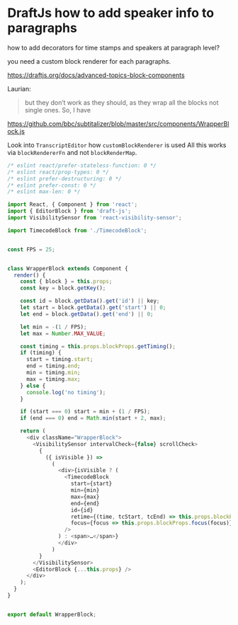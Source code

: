 # DraftJs how to add speaker info to paragraphs

how to add decorators for time stamps and speakers at paragraph level?

you need a custom block renderer for each paragraphs.

https://draftjs.org/docs/advanced-topics-block-components

Laurian: 

> but they don’t work as they should, as they wrap all the blocks not single ones.
So, I have

https://github.com/bbc/subtitalizer/blob/master/src/components/WrapperBlock.js


Look into `TranscriptEditor` how `customBlockRenderer` is used All this works via `blockRendererFn` and not `blockRenderMap`.

```js
/* eslint react/prefer-stateless-function: 0 */
/* eslint react/prop-types: 0 */
/* eslint prefer-destructuring: 0 */
/* eslint prefer-const: 0 */
/* eslint max-len: 0 */

import React, { Component } from 'react';
import { EditorBlock } from 'draft-js';
import VisibilitySensor from 'react-visibility-sensor';

import TimecodeBlock from './TimecodeBlock';


const FPS = 25;


class WrapperBlock extends Component {
  render() {
    const { block } = this.props;
    const key = block.getKey();

    const id = block.getData().get('id') || key;
    let start = block.getData().get('start') || 0;
    let end = block.getData().get('end') || 0;

    let min = -(1 / FPS);
    let max = Number.MAX_VALUE;

    const timing = this.props.blockProps.getTiming();
    if (timing) {
      start = timing.start;
      end = timing.end;
      min = timing.min;
      max = timing.max;
    } else {
      console.log('no timing');
    }

    if (start === 0) start = min + (1 / FPS);
    if (end === 0) end = Math.min(start + 2, max);

    return (
      <div className="WrapperBlock">
        <VisibilitySensor intervalCheck={false} scrollCheck>
          {
            ({ isVisible }) =>
              (
                <div>{isVisible ? (
                  <TimecodeBlock
                    start={start}
                    min={min}
                    max={max}
                    end={end}
                    id={id}
                    retime={(time, tcStart, tcEnd) => this.props.blockProps.retime(time, key, tcStart, tcEnd)}
                    focus={focus => this.props.blockProps.focus(focus)}
                  />
                ) : <span>…</span>}
                </div>
              )
          }
        </VisibilitySensor>
        <EditorBlock {...this.props} />
      </div>
    );
  }
}


export default WrapperBlock;
```